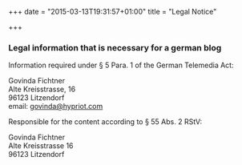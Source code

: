 +++
date = "2015-03-13T19:31:57+01:00"
title = "Legal Notice"

+++
### Legal information that is necessary for a german blog

Information required under § 5 Para. 1 of the German Telemedia Act: 

Govinda Fichtner  
Alte Kreisstrasse, 16  
96123 Litzendorf  
email: govinda@hypriot.com

Responsible for the content according to § 55 Abs. 2 RStV:

Govinda Fichtner  
Alte Kreisstrasse 16  
96123 Litzendorf


